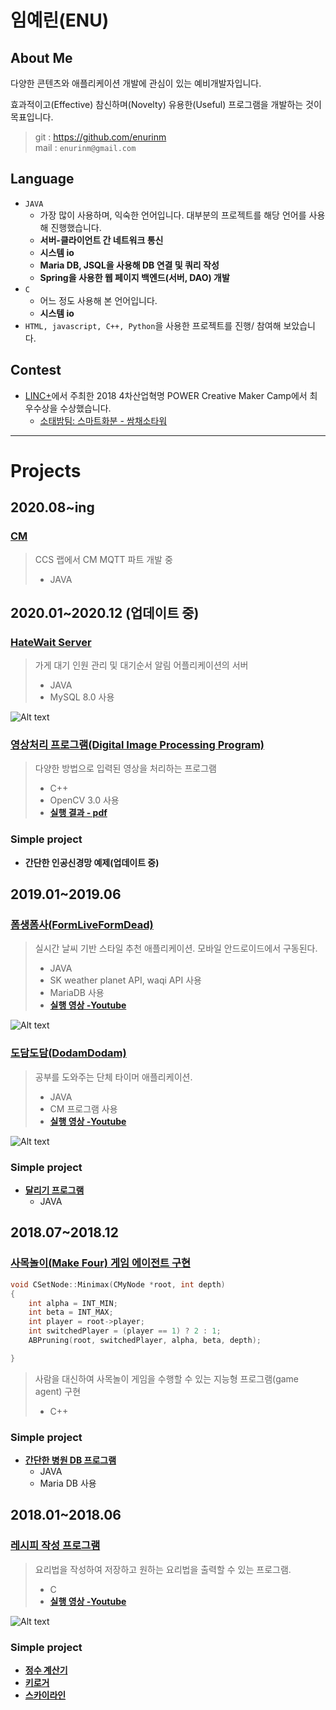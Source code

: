 # 임예린(ENU)
## About Me
다양한 콘텐츠와 애플리케이션 개발에 관심이 있는 예비개발자입니다.

효과적이고(Effective) 참신하며(Novelty) 유용한(Useful) 프로그램을 개발하는 것이 목표입니다.


> git : https://github.com/enurinm  
> mail : `enurinm@gmail.com`


## Language  
- `JAVA`
  - 가장 많이 사용하며, 익숙한 언어입니다. 대부분의 프로젝트를 해당 언어를 사용해 진행했습니다.
  - **서버-클라이언트 간 네트워크 통신**
  - **시스템 io**
  - **Maria DB, JSQL을 사용해 DB 연결 및 쿼리 작성**
  - **Spring을 사용한 웹 페이지 백엔드(서버, DAO) 개발**
- `C`
  - 어느 정도 사용해 본 언어입니다.
  - **시스템 io**
- `HTML, javascript, C++, Python`을 사용한 프로젝트를 진행/ 참여해 보았습니다.


## Contest
- [LINC+](https://research.konkuk.ac.kr/National/Linc)에서 주최한 2018 4차산업혁명 POWER Creative Maker Camp에서 최우수상을 수상했습니다.
  - [소태밤팀: 스마트화분 - 쌈채소타워](https://github.com/enurinm/SmartPot_Project)
  

***
  
# Projects
## 2020.08~ing
### [CM](https://github.com/enurinm/CM)

  > CCS 랩에서 CM MQTT 파트 개발 중
  > - JAVA

## 2020.01~2020.12 (업데이트 중)
### [HateWait Server](https://github.com/enurinm/HateWaitServer)

  > 가게 대기 인원 관리 및 대기순서 알림 어플리케이션의 서버
  > - JAVA
  > - MySQL 8.0 사용

![Alt text](/img/hwdb.JPG)


### [영상처리 프로그램(Digital Image Processing Program)](https://github.com/enurinm/ImageProcessing)

  > 다양한 방법으로 입력된 영상을 처리하는 프로그램
  > - C++
  > - OpenCV 3.0 사용
  > - **[실행 결과 - pdf](https://github.com/enurinm/ImageProcessing/blob/main/Digital%20image%20processing%20code%20Execution%20Results%20and%20Observations.pdf)**


### Simple project
 - **간단한 인공신경망 예제(업데이트 중)**

## 2019.01~2019.06  
### [폼생폼사(FormLiveFormDead)](https://github.com/enurinm/FormLiveFormDead) 
  
  > 실시간 날씨 기반 스타일 추천 애플리케이션. 모바일 안드로이드에서 구동된다.  
  > - JAVA  
  > - SK weather planet API, waqi API 사용  
  > - MariaDB 사용  
  > - **[실행 영상 -Youtube](https://youtu.be/Ie1JiVwIsrU)**
    
![Alt text](/img/f1.PNG)
  
### [도담도담(DodamDodam)](https://github.com/enurinm/DodamDodam)  

  > 공부를 도와주는 단체 타이머 애플리케이션.
  > - JAVA  
  > - CM 프로그램 사용  
  > - **[실행 영상 -Youtube](https://www.youtube.com/playlist?list=PLIQFkNPFMKK2KIjrLJWWWIqrUvgE7Z-T8)**
  
 ![Alt text](/img/d1.PNG)

### Simple project
- **[달리기 프로그램](https://github.com/enurinm/Running)**
	- JAVA

## 2018.07~2018.12
### [사목놀이(Make Four) 게임 에이전트 구현](https://github.com/enurinm/FourStone)  
```c++
void CSetNode::Minimax(CMyNode *root, int depth)
{
	int alpha = INT_MIN;
	int beta = INT_MAX;
	int player = root->player;
	int switchedPlayer = (player == 1) ? 2 : 1;
	ABPruning(root, switchedPlayer, alpha, beta, depth);

}
```
> 사람을 대신하여 사목놀이 게임을 수행할 수 있는 지능형 프로그램(game agent) 구현
> - C++

### Simple project
- **[간단한 병원 DB 프로그램](https://github.com/enurinm/Hospital_DB)**
	- JAVA
	- Maria DB 사용

## 2018.01~2018.06
### [레시피 작성 프로그램](https://github.com/enurinm/Recipe)  

> 요리법을 작성하여 저장하고 원하는 요리법을 출력할 수 있는 프로그램.  
> - C  
> - **[실행 영상 -Youtube](https://youtu.be/70VP88LbDRY)**
  
![Alt text](/img/r1.PNG)

### Simple project
- **[정수 계산기](https://github.com/enurinm/Calculator)**
- **[키로거](https://github.com/enurinm/KeyLoger)** 
- **[스카이라인](https://github.com/enurinm/SkyLine-MakingFence)** 

